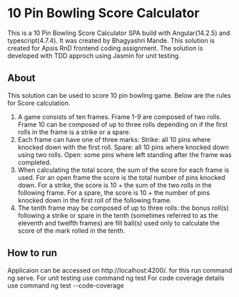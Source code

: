 
# 10 Pin Bowling Score Calculator

This is a 10 Pin Bowling Score Calculator SPA build with Angular(14.2.5) and typescript(4.7.4). It was created by Bhagyashri Mande. This solution is created for Apsis RnD frontend coding assignment. The solution is developed with TDD approch using Jasmin for unit testing.

## About

This solution can be used to score 10 pin bowling game. Below are the rules for Score calculation.
1. A game consists of ten frames. Frame 1-9 are composed of two rolls. Frame 10 can be composed of up to three rolls depending on if the first rolls in the frame is a strike or a spare.
2. Each frame can have one of three marks:
    Strike: all 10 pins where knocked down with the first roll.
    Spare: all 10 pins where knocked down using two rolls.
    Open: some pins where left standing after the frame was completed.
3. When calculating the total score, the sum of the score for each frame is used.
    For an open frame the score is the total number of pins knocked down.
    For a strike, the score is 10 + the sum of the two rolls in the following frame.
    For a spare, the score is 10 + the number of pins knocked down in the first roll of the following frame.
4. The tenth frame may be composed of up to three rolls: the bonus roll(s) following a strike or spare in the tenth (sometimes referred to as the eleventh and twelfth frames) are fill ball(s) used only to calculate the score of the mark rolled in the tenth.


## How to run
Applicaion can be accessed on http://localhost:4200/. for this run command ng serve.
For unit testing use command ng test
For code coverage details use command ng test --code-coverage


